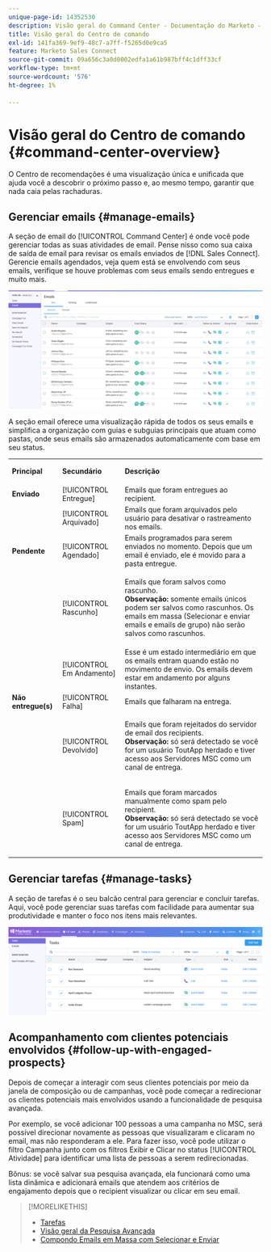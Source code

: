 ```yaml
---
unique-page-id: 14352530
description: Visão geral do Command Center - Documentação do Marketo - Documentação do produto
title: Visão geral do Centro de comando
exl-id: 141fa369-9ef9-48c7-a7ff-f5265d0e9ca5
feature: Marketo Sales Connect
source-git-commit: 09a656c3a0d0002edfa1a61b987bff4c1dff33cf
workflow-type: tm+mt
source-wordcount: '576'
ht-degree: 1%

---
```


# Visão geral do Centro de comando {#command-center-overview}

O Centro de recomendações é uma visualização única e unificada que ajuda você a descobrir o próximo passo e, ao mesmo tempo, garantir que nada caia pelas rachaduras.

## Gerenciar emails {#manage-emails}

A seção de email do [!UICONTROL Command Center] é onde você pode gerenciar todas as suas atividades de email. Pense nisso como sua caixa de saída de email para revisar os emails enviados de [!DNL Sales Connect]. Gerencie emails agendados, veja quem está se envolvendo com seus emails, verifique se houve problemas com seus emails sendo entregues e muito mais.

![](assets/command-center-overview-1.png)

A seção email oferece uma visualização rápida de todos os seus emails e simplifica a organização com guias e subguias principais que atuam como pastas, onde seus emails são armazenados automaticamente com base em seu status.

<table>
 <colgroup>
  <col>
  <col>
  <col>
 </colgroup>
 <tbody>
  <tr>
   <td title="Cor do plano de fundo : Cinza"><p title=""><strong><span>Principal</span> </strong></p></td>
   <td title="Cor do plano de fundo : Cinza"><p title=""><strong><span>Secundário</span> </strong></p></td>
   <td title="Cor do plano de fundo : Cinza"><p title=""><strong><span>Descrição</span> </strong></p></td>
  </tr>
  <tr>
   <td title="Cor do plano de fundo : Azul"><strong title="">Enviado</strong></td>
   <td title="Cor do plano de fundo : Azul">[!UICONTROL Entregue]</td>
   <td title="Cor do plano de fundo : Azul">Emails que foram entregues ao recipient.</td>
  </tr>
  <tr>
   <td title="Cor do plano de fundo : Azul"><br></td>
   <td title="Cor do plano de fundo : Azul">[!UICONTROL Arquivado]</td>
   <td title="Cor do plano de fundo : Azul">Emails que foram arquivados pelo usuário para desativar o rastreamento nos emails.</td>
  </tr>
  <tr>
   <td title="Cor do plano de fundo : Cinza"><strong title="">Pendente</strong></td>
   <td title="Cor do plano de fundo : Cinza">[!UICONTROL Agendado]</td>
   <td title="Cor do plano de fundo : Cinza">Emails programados para serem enviados no momento. Depois que um email é enviado, ele é movido para a pasta entregue.</td>
  </tr>
  <tr>
   <td title="Cor do plano de fundo : Cinza"><br></td>
   <td title="Cor do plano de fundo : Cinza">[!UICONTROL Rascunho]</td>
   <td title="Cor do plano de fundo : Cinza"><p>Emails que foram salvos como rascunho.<br><strong>Observação:</strong> somente emails únicos podem ser salvos como rascunhos. Os emails em massa (Selecionar e enviar emails e emails de grupo) não serão salvos como rascunhos.</p></td>
  </tr>
  <tr>
   <td title="Cor do plano de fundo : Cinza"><br></td>
   <td title="Cor do plano de fundo : Cinza">[!UICONTROL Em Andamento]</td>
   <td title="Cor do plano de fundo : Cinza">Esse é um estado intermediário em que os emails entram quando estão no movimento de envio. Os emails devem estar em andamento por alguns instantes.</td>
  </tr>
  <tr>
   <td title="Cor do plano de fundo : Azul"><strong title="">Não entregue(s)</strong></td>
   <td title="Cor do plano de fundo : Azul">[!UICONTROL Falha]</td>
   <td title="Cor do plano de fundo : Azul">Emails que falharam na entrega.</td>
  </tr>
  <tr>
   <td title="Cor do plano de fundo : Azul"><br></td>
   <td title="Cor do plano de fundo : Azul">[!UICONTROL Devolvido]</td>
   <td title="Cor do plano de fundo : Azul"><p>Emails que foram rejeitados do servidor de email dos recipients. <br><strong>Observação:</strong> só será detectado se você for um usuário ToutApp herdado e tiver acesso aos Servidores MSC como um canal de entrega.</p></td>
  </tr>
  <tr>
   <td title="Cor do plano de fundo : Azul"><br></td>
   <td title="Cor do plano de fundo : Azul">[!UICONTROL Spam]</td>
   <td title="Cor do plano de fundo : Azul"><p>Emails que foram marcados manualmente como spam pelo recipient.<br><strong>Observação:</strong> só será detectado se você for um usuário ToutApp herdado e tiver acesso aos Servidores MSC como um canal de entrega.</p></td>
  </tr>
 </tbody>
</table>

## Gerenciar tarefas {#manage-tasks}

A seção de tarefas é o seu balcão central para gerenciar e concluir tarefas. Aqui, você pode gerenciar suas tarefas com facilidade para aumentar sua produtividade e manter o foco nos itens mais relevantes.

![](assets/command-center-overview-2.png)

## Acompanhamento com clientes potenciais envolvidos {#follow-up-with-engaged-prospects}

Depois de começar a interagir com seus clientes potenciais por meio da janela de composição ou de campanhas, você pode começar a redirecionar os clientes potenciais mais envolvidos usando a funcionalidade de pesquisa avançada.

Por exemplo, se você adicionar 100 pessoas a uma campanha no MSC, será possível direcionar novamente as pessoas que visualizaram e clicaram no email, mas não responderam a ele. Para fazer isso, você pode utilizar o filtro Campanha junto com os filtros Exibir e Clicar no status [!UICONTROL Atividade] para identificar uma lista de pessoas a serem redirecionadas.

Bônus: se você salvar sua pesquisa avançada, ela funcionará como uma lista dinâmica e adicionará emails que atendem aos critérios de engajamento depois que o recipient visualizar ou clicar em seu email.

>[!MORELIKETHIS]
>
>* [Tarefas](/help/marketo/product-docs/marketo-sales-connect/tasks/syncing-sales-connect-tasks-with-salesforce-for-the-first-time.md)
>* [Visão geral da Pesquisa Avançada](/help/marketo/product-docs/marketo-sales-connect/email/command-center/advanced-search-overview.md)
>* [Compondo Emails em Massa com Selecionar e Enviar](/help/marketo/product-docs/marketo-sales-connect/email/using-the-compose-window/composing-bulk-emails-with-select-and-send.md)
